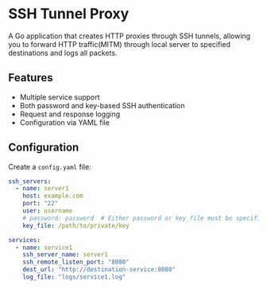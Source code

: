 # SSH Tunnel Proxy

A Go application that creates HTTP proxies through SSH tunnels, allowing you to forward HTTP traffic(MITM) through local server to specified destinations and logs all packets.

## Features

- Multiple service support
- Both password and key-based SSH authentication
- Request and response logging
- Configuration via YAML file

## Configuration

Create a `config.yaml` file:

```yaml
ssh_servers:
  - name: server1
    host: example.com
    port: "22"
    user: username
    # password: password  # Either password or key_file must be specified
    key_file: /path/to/private/key

services:
  - name: service1
    ssh_server_name: server1
    ssh_remote_listen_port: "8080"
    dest_url: "http://destination-service:8080"
    log_file: "logs/service1.log"
```